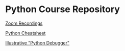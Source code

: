 # Python Course Repository

[Zoom Recordings](https://drive.google.com/drive/folders/1KE27iDz-H0AazcOwL4yRpLmCMkOJIfA0?usp=share_link)

[Python Cheatsheet](https://www.pythoncheatsheet.org)

[Illustrative "Python Debugger"](https://pythontutor.com/python-debugger.html#mode=edit)
